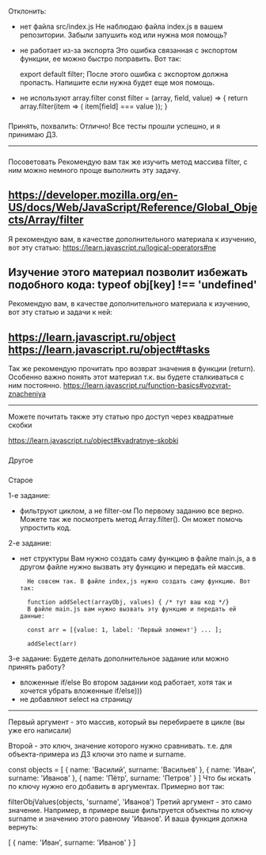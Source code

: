 ###
Отклонить:
- нет файла src/index.js
Не наблюдаю файла index.js в вашем репозитории. Забыли запушить код или нужна моя помощь?

- не работает из-за экспорта
    Это ошибка связанная с экспортом функции, ее можно быстро поправить. Вот так:

    export default filter;
    После этого ошибка с экспортом должна пропасть. Напишите если нужна будет еще моя помощь.

- не используют array.filter
const filter = (array, field, value) => {
    return array.filter(item => (
        item[field] === value
    ));
}

###
Принять, похвалить:
Отлично! Все тесты прошли успешно, и я принимаю ДЗ.


---

###
Посоветовать
Рекомендую вам так же изучить метод массива filter, с ним можно немного проще выполнить эту задачу.

https://developer.mozilla.org/en-US/docs/Web/JavaScript/Reference/Global_Objects/Array/filter
---

Я рекомендую вам, в качестве дополнительного материала к изучению, вот эту статью:
https://learn.javascript.ru/logical-operators#ne

Изучение этого материал позволит избежать подобного кода:
typeof obj[key] !== 'undefined'
---
Рекомендую вам, в качестве дополнительного материала к изучению, вот эту статью и задачи к ней:

https://learn.javascript.ru/object
https://learn.javascript.ru/object#tasks
---
Так же рекомендую прочитать про возврат значения в функции (return). Особенно важно понять этот материал т.к. вы будете сталкиваться с ним постоянно.
https://learn.javascript.ru/function-basics#vozvrat-znacheniya

---
Можете почитать также эту статью про доступ через квадратные скобки

https://learn.javascript.ru/object#kvadratnye-skobki


###
Другое




###
Старое

1-е задание:
- фильтруют циклом, а не filter-ом
    По первому заданию все верно. Можете так же посмотреть метод Array.filter(). Он может помочь упростить код.

2-е задание:
- нет структуры
    Вам нужно создать саму функцию в файле main.js, а в другом файле нужно вызвать эту функцию и передать ей массив.

        Не совсем так. В файле index,js нужно создать саму функцию. Вот так:

        function addSelect(arrayObj, values) { /* тут ваш код */}
        В файле main.js вам нужно вызвать эту функцию и передать ей данные:

        const arr = [{value: 1, label: 'Первый элемент'} ... ];

        addSelect(arr)

3-е задание:
Будете делать дополнительное задание или можно принять работу?

- вложенные if/else
    Во втором задании код работает, хотя так и хочется убрать вложенные if/else)))
- не добавляют select на страницу

---
Первый аргумент - это массив, который вы перебираете в цикле (вы уже его написали)

Второй - это ключ, значение которого нужно сравнивать. т.е. для объекта-примера из ДЗ ключи это name и surname.

const objects = [
  { name: 'Василий', surname: 'Васильев' },
  { name: 'Иван', surname: 'Иванов' },
  { name: 'Пётр', surname: 'Петров' }
]
Что бы искать по ключу нужно его добавить в аргументах. Примерно вот так:

filterObjValues(objects, 'surname', 'Иванов')
Третий аргумент - это само значение.  Например, в примере выше фильтруется объектны по ключу surname и значению этого равному 'Иванов'. И ваша функция должна вернуть:

[
 { name: 'Иван', surname: 'Иванов' }
]
